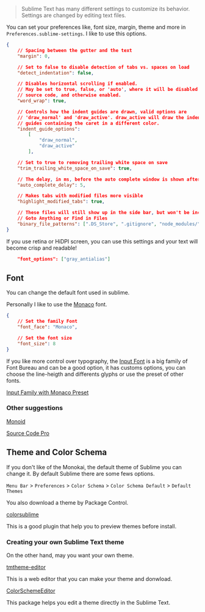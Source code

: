 > Sublime Text has many different settings to customize its behavior. Settings are changed by editing text files.

You can set your preferences like, font size, margin, theme and more in `Preferences.sublime-settings`. I like to use this options.

```json
{
    // Spacing between the gutter and the text
    "margin": 0,

    // Set to false to disable detection of tabs vs. spaces on load
    "detect_indentation": false,

    // Disables horizontal scrolling if enabled.
    // May be set to true, false, or 'auto', where it will be disabled for
    // source code, and otherwise enabled.
    "word_wrap": true,

    // Controls how the indent guides are drawn, valid options are
    // 'draw_normal' and 'draw_active'. draw_active will draw the indent
    // guides containing the caret in a different color.
    "indent_guide_options":
        [
            "draw_normal",
            "draw_active"
        ],

    // Set to true to removing trailing white space on save
    "trim_trailing_white_space_on_save": true,

    // The delay, in ms, before the auto complete window is shown after typing
    "auto_complete_delay": 5,

    // Makes tabs with modified files more visible
    "highlight_modified_tabs": true,

    // These files will still show up in the side bar, but won't be included in
    // Goto Anything or Find in Files
    "binary_file_patterns": [".DS_Store", ".gitignore", "node_modules/", "vendor/", "tmp/"]
}
```

If you use retina or HiDPI screen, you can use this settings and your text will become crisp and readable!

```json
    "font_options": ["gray_antialias"]
```

## Font

You can change the default font used in sublime.

Personally I like to use the [Monaco](http://www.gringod.com/2006/11/01/new-version-of-monaco-font/) font.

```json
{
    // Set the family Font
    "font_face": "Monaco",

    // Set the font size
    "font_size": 8
}
```


If you like more control over typography, the [Input Font](http://input.fontbureau.com/) is a big family of Font Bureau and can be a good option, it has customs options, you can choose the line-heigth and differents glyphs or use the preset of other fonts.

[Input Family with Monaco Preset](http://input.fontbureau.com/download/index.html?family=InputMono&width=300&weight=400&line-height=1.3&a=ss&g=ss&i=serifs_round&l=serifs_round&zero=slash&asterisk=0&braces=straight&preset=monaco)

### Other suggestions

[Monoid](http://larsenwork.com/monoid/)

[Source Code Pro](https://github.com/adobe-fonts/source-code-pro)


## Theme and Color Schema

If you don't like of the Monokai, the default theme of Sublime you can change it. By default Sublime there are some fews options.

`Menu Bar` > `Preferences` > `Color Schema` > `Color Schema Default` > `Default Themes`

You also download a theme by Package Control.

[colorsublime](http://colorsublime.com/)

This is a good plugin that help you to preview themes before install.

### Creating your own Sublime Text theme

On the other hand, may you want your own theme.

[tmtheme-editor](http://tmtheme-editor.herokuapp.com/)

This is a web editor that you can make your theme and donwload.

[ColorSchemeEditor](https://github.com/bobef/ColorSchemeEditor)

This package helps you edit a theme directly in the Sublime Text.